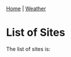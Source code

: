 [Home](../index) | [Weather](index)

List of Sites
=============

The list of sites is:

<div id="spinner"></div>
<div id="sites"></div>

<script src="https://code.jquery.com/jquery-3.2.1.min.js"></script>
<script src="../js/script.js"></script>
<script>

var spinner = new Spinner().spin();
$("#spinner").append(spinner.el);

$.get("https://api.aims.gov.au/data/v1.0/10.25845/5c09bf93f315d/sites")
.done(function(data) {
    spinner.stop();
    populateSites(data);
    });

</script>

